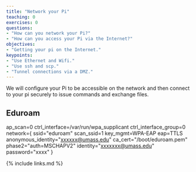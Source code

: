 ```yaml
---
title: "Network your Pi"
teaching: 0
exercises: 0
questions:
- "How can you network your Pi?"
- "How can you access your Pi via the Internet?"
objectives:
- "Getting your pi on the Internet."
keypoints:
- "Use Ethernet and Wifi."
- "Use ssh and scp."
- "Tunnel connections via a DMZ."
---
```

We will configure your Pi to be accessible on the network and then connect to your pi securely to issue commands and exchange files.

## Eduroam

ap_scan=0
ctrl_interface=/var/run/wpa_supplicant
ctrl_interface_group=0
network={
    ssid="eduroam"
    scan_ssid=1
    key_mgmt=WPA-EAP
    eap=TTLS
    anonymous_identity="xxxxxx@umass.edu"
    ca_cert="/boot/eduroam.pem"
    phase2="auth=MSCHAPV2"
    identity="xxxxxxx@umass.edu"
    password="xxxx"
}


{% include links.md %}
